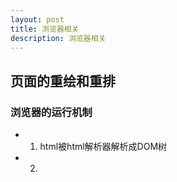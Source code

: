 ```yaml
---
layout: post
title: 浏览器相关
description: 浏览器相关
---
```


## 页面的重绘和重排

### 浏览器的运行机制
- 1. html被html解析器解析成DOM树
- 2. 



